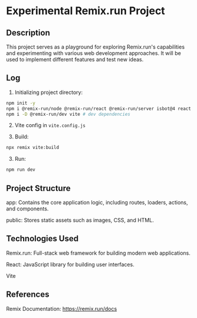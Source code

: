 # Experimental Remix.run Project

## Description
This project serves as a playground for exploring Remix.run's capabilities and experimenting with various web development approaches. It will be used to implement different features and test new ideas.

## Log

1. Initializing project directory:

```bash
npm init -y
npm i @remix-run/node @remix-run/react @remix-run/server isbot@4 react react-dom # dependencies
npm i -D @remix-run/dev vite # dev dependencies
```

2. Vite config in `vite.config.js`

3. Build:

```bash
npx remix vite:build
```

3. Run:

```bash
npm run dev
```


## Project Structure
app: Contains the core application logic, including routes, loaders, actions, and components.

public: Stores static assets such as images, CSS, and HTML.

## Technologies Used
Remix.run: Full-stack web framework for building modern web applications.

React: JavaScript library for building user interfaces.

Vite

## References
Remix Documentation: https://remix.run/docs
